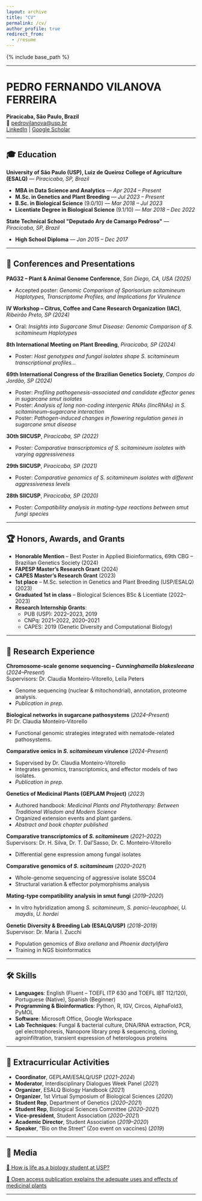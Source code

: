 ```yaml
---
layout: archive
title: "CV"
permalink: /cv/
author_profile: true
redirect_from:
  - /resume
---
```


{% include base_path %}

---
# PEDRO FERNANDO VILANOVA FERREIRA  
**Piracicaba, São Paulo, Brazil**  
📧 pedrovilanova@usp.br  
[LinkedIn](http://www.linkedin.com/in/pedrofvilanova) | [Google Scholar](https://scholar.google.com.br/citations?hl=pt-BR&user=V0BBABAAAAAJ)

---

## 🎓 Education

**University of São Paulo (USP), Luiz de Queiroz College of Agriculture (ESALQ)** — *Piracicaba, SP, Brazil*  
- **MBA in Data Science and Analytics** — *Apr 2024 – Present*  
- **M.Sc. in Genetics and Plant Breeding** — *Jul 2023 – Present*  
- **B.Sc. in Biological Science** (9.0/10) — *Mar 2018 – Jul 2023*  
- **Licentiate Degree in Biological Science** (9.1/10) — *Mar 2018 – Dec 2022*

**State Technical School "Deputado Ary de Camargo Pedroso"** — *Piracicaba, SP, Brazil*  
- **High School Diploma** — *Jan 2015 – Dec 2017*

---

## 🧬 Conferences and Presentations

**PAG32 – Plant & Animal Genome Conference**, *San Diego, CA, USA (2025)*  
- Accepted poster: *Genomic Comparison of Sporisorium scitamineum Haplotypes, Transcriptome Profiles, and Implications for Virulence*

**IV Workshop – Citrus, Coffee and Cane Research Organization (IAC)**, *Ribeirão Preto, SP (2024)*  
- Oral: *Insights into Sugarcane Smut Disease: Genomic Comparison of S. scitamineum Haplotypes*

**8th International Meeting on Plant Breeding**, *Piracicaba, SP (2024)*  
- Poster: *Host genotypes and fungal isolates shape S. scitamineum transcriptional profiles...*

**69th International Congress of the Brazilian Genetics Society**, *Campos do Jordão, SP (2024)*  
- Poster: *Profiling pathogenesis-associated and candidate effector genes in sugarcane smut isolates*  
- Poster: *Analysis of long non-coding intergenic RNAs (lincRNAs) in S. scitamineum–sugarcane interaction*  
- Poster: *Pathogen-induced changes in flowering regulation genes in sugarcane smut disease*

**30th SIICUSP**, *Piracicaba, SP (2022)*  
- Poster: *Comparative transcriptomics of S. scitamineum isolates with varying aggressiveness*

**29th SIICUSP**, *Piracicaba, SP (2021)*  
- Poster: *Comparative genomics of S. scitamineum isolates with different aggressiveness levels*

**28th SIICUSP**, *Piracicaba, SP (2020)*  
- Poster: *Compatibility analysis in mating-type reactions between smut fungi species*

---

## 🏆 Honors, Awards, and Grants

- **Honorable Mention** – Best Poster in Applied Bioinformatics, 69th CBG – Brazilian Genetics Society (2024)  
- **FAPESP Master’s Research Grant** (2024)  
- **CAPES Master’s Research Grant** (2023)  
- **1st place** – M.Sc. selection in Genetics and Plant Breeding (USP/ESALQ) (2023)  
- **Graduated 1st in class** – Biological Sciences BSc & Licentiate (2022–2023)  
- **Research Internship Grants**:  
  - PUB (USP): 2022–2023, 2019  
  - CNPq: 2021–2022, 2020–2021  
  - CAPES: 2019 (Genetic Diversity and Computational Biology)

---

## 🔬 Research Experience

**Chromosome-scale genome sequencing – *Cunninghamella blakesleeana*** (*2024–Present*)  
Supervisors: Dr. Claudia Monteiro-Vitorello, Leila Peters  
- Genome sequencing (nuclear & mitochondrial), annotation, proteome analysis.  
- *Publication in prep.*

**Biological networks in sugarcane pathosystems** (*2024–Present*)  
PI: Dr. Claudia Monteiro-Vitorello  
- Functional genomic strategies integrated with nematode-related pathosystems.

**Comparative omics in _S. scitamineum_ virulence** (*2024–Present*)  
- Supervised by Dr. Claudia Monteiro-Vitorello  
- Integrates genomics, transcriptomics, and effector models of two isolates.  
- *Publication in prep.*

**Genetics of Medicinal Plants (GEPLAM Project)** (*2023*)  
- Authored handbook: *Medicinal Plants and Phytotherapy: Between Traditional Wisdom and Modern Science*  
- Organized extension events and plant gardens.  
- *Abstract and book chapter published*

**Comparative transcriptomics of _S. scitamineum_** (*2021–2022*)  
Supervisors: Dr. H. Silva, Dr. T. Dal’Sasso, Dr. C. Monteiro-Vitorello  
- Differential gene expression among fungal isolates

**Comparative genomics of _S. scitamineum_** (*2020–2021*)  
- Whole-genome sequencing of aggressive isolate SSC04  
- Structural variation & effector polymorphisms analysis

**Mating-type compatibility analysis in smut fungi** (*2019–2020*)  
- In vitro hybridization among *S. scitamineum*, *S. panici-leucophaei*, *U. maydis*, *U. hordei*

**Genetic Diversity & Breeding Lab (ESALQ/USP)** (*2018–2019*)  
Supervisor: Dr. Maria I. Zucchi  
- Population genomics of *Bixa orellana* and *Phoenix dactylifera*  
- Training in NGS bioinformatics

---

## 🛠️ Skills

- **Languages**: English (Fluent – TOEFL ITP 630 and TOEFL IBT 112/120), Portuguese (Native), Spanish (Beginner)  
- **Programming & Bioinformatics**: Python, R, IGV, Circos, AlphaFold3, PyMOL
- **Software**: Microsoft Office, Google Workspace  
- **Lab Techniques**: Fungal & bacterial culture, DNA/RNA extraction, PCR, gel electrophoresis, Nanopore library prep & sequencing, cloning, agroinfiltration, transient expression of heterologous proteins

---

## 🌱 Extracurricular Activities

- **Coordinator**, GEPLAM/ESALQ/USP (*2021–2024*)  
- **Moderator**, Interdisciplinary Dialogues Week Panel (*2021*)  
- **Organizer**, ESALQ Biology Handbook (*2021*)  
- **Organizer**, 1st Virtual Symposium of Biological Sciences (*2020*)  
- **Student Rep**, Department of Genetics (*2020–2021*)  
- **Student Rep**, Biological Sciences Committee (*2020–2021*)  
- **Vice-president**, Student Association (*2020–2021*)  
- **Academic Director**, Student Association (*2019–2020*)  
- **Speaker**, “Bio on the Street” (Zoo event on vaccines) (*2019*)

---

## 📇 Media

[📖 How is life as a biology student at USP?](https://jornal.usp.br/universidade/como-e-a-vida-de-um-estudante-de-biologia-na-usp/)

[📖 Open access publication explains the adequate uses and effects of medicinal plants](https://jornal.usp.br/universidade/publicacao-gratuita-explica-usos-adequados-e-efeitos-de-plantas-medicinais/)

---


